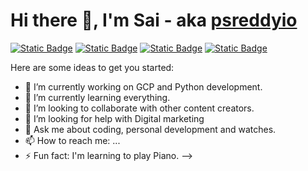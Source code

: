 # Hi there 👋, I'm Sai - aka [psreddyio](https://medium.com/@psreddyio) 

[![Static Badge](https://img.shields.io/badge/Medium-black?style=for-the-badge&logo=medium)](https://medium.com/@psreddyio/github-commands-that-are-almost-enough-on-a-day-to-day-basis-for-a-software-engineer-24f355af852f)
[![Static Badge](https://img.shields.io/badge/GitHub-black?style=for-the-badge&logo=github)](https://github.com/psreddyio)
[![Static Badge](https://img.shields.io/badge/Reddit-black?style=for-the-badge&logo=reddit)](https://www.reddit.com/user/psreddyio/)
[![Static Badge](https://img.shields.io/badge/Stack_Overflow-black?style=for-the-badge&logo=stackoverflow)](https://stackoverflow.com/users/13513391/psreddyio)

Here are some ideas to get you started:

- 🔭 I’m currently working on GCP and Python development.
- 🌱 I’m currently learning everything.
- 👯 I’m looking to collaborate with other content creators.
- 🤔 I’m looking for help with Digital marketing
- 💬 Ask me about coding, personal development and watches.
- 📫 How to reach me: ...
- ⚡ Fun fact: I'm learning to play Piano.
-->
